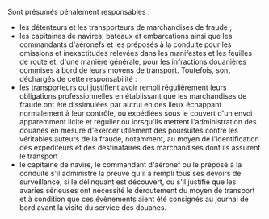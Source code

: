 Sont présumés pénalement responsables :
- les détenteurs et les transporteurs de marchandises de fraude ;
- les capitaines de navires, bateaux et embarcations ainsi que les
commandants d'aéronefs et les préposés à la conduite pour les
omissions et inexactitudes relevées dans les manifestes et les
feuilles de route et, d'une manière générale, pour les infractions
douanières commises à bord de leurs moyens de transport.
Toutefois, sont déchargés de cette responsabilité :
- les transporteurs qui justifient avoir rempli régulièrement leurs
obligations professionnelles en établissant que les marchandises de
fraude ont été dissimulées par autrui en des lieux échappant
normalement à leur contrôle, ou expédiées sous le couvert d'un envoi
apparemment licite et régulier ou lorsqu'ils mettent l'administration
des douanes en mesure d'exercer utilement des poursuites contre les
véritables auteurs de la fraude, notamment, au moyen de
l'identification des expéditeurs et des destinataires des marchandises
dont ils assurent le transport ;
- le capitaine de navire, le commandant d'aéronef ou le préposé à la
conduite s'il administre la preuve qu'il a rempli tous ses devoirs de
surveillance, si le délinquant est découvert, ou s'il justifie que les
avaries sérieuses ont nécessité le déroutement du moyen de transport
et à condition que ces évènements aient été consignés au journal de
bord avant la visite du service des douanes.